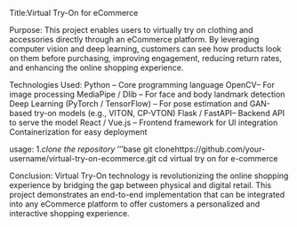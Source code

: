 Title:Virtual Try-On for eCommerce

Purpose:
This project enables users to virtually try on clothing and accessories directly through an eCommerce platform. By leveraging computer vision and deep learning, customers can see how products look on them before purchasing, improving engagement, reducing return rates, and enhancing the online shopping experience.

Technologies Used:
Python – Core programming language
OpenCV– For image processing
MediaPipe / Dlib – For face and body landmark detection
Deep Learning (PyTorch / TensorFlow) – For pose estimation and GAN-based try-on models (e.g., VITON, CP-VTON)
Flask / FastAPI– Backend API to serve the model
React / Vue.js – Frontend framework for UI integration
Containerization for easy deployment

usage:
1.*clone the repository*
  ’’’base
  git clonehttps://github.com/your-username/virtual-try-on-ecommerce.git 
cd virtual try on for e-commerce 

Conclusion:
Virtual Try-On technology is revolutionizing the online shopping experience by bridging the gap between physical and digital retail. This project demonstrates an end-to-end implementation that can be integrated into any eCommerce platform to offer customers a personalized and interactive shopping experience.
